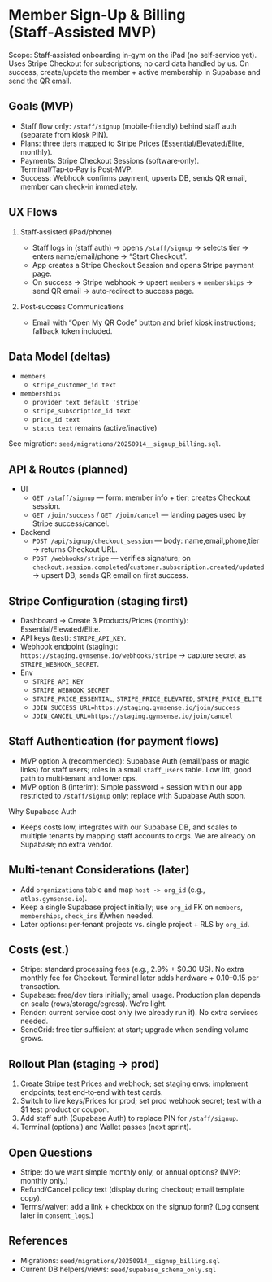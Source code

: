 # Member Sign‑Up & Billing (Staff‑Assisted MVP)

Scope: Staff‑assisted onboarding in‑gym on the iPad (no self‑service yet). Uses Stripe Checkout for subscriptions; no card data handled by us. On success, create/update the member + active membership in Supabase and send the QR email.

## Goals (MVP)
- Staff flow only: `/staff/signup` (mobile‑friendly) behind staff auth (separate from kiosk PIN).
- Plans: three tiers mapped to Stripe Prices (Essential/Elevated/Elite, monthly).
- Payments: Stripe Checkout Sessions (software‑only). Terminal/Tap‑to‑Pay is Post‑MVP.
- Success: Webhook confirms payment, upserts DB, sends QR email, member can check‑in immediately.

## UX Flows
1) Staff‑assisted (iPad/phone)
   - Staff logs in (staff auth) → opens `/staff/signup` → selects tier → enters name/email/phone → “Start Checkout”.
   - App creates a Stripe Checkout Session and opens Stripe payment page.
   - On success → Stripe webhook → upsert `members` + `memberships` → send QR email → auto‑redirect to success page.

2) Post‑success Communications
   - Email with “Open My QR Code” button and brief kiosk instructions; fallback token included.

## Data Model (deltas)
- `members`
  - `stripe_customer_id text`
- `memberships`
  - `provider text default 'stripe'`
  - `stripe_subscription_id text`
  - `price_id text`
  - `status text` remains (active/inactive)

See migration: `seed/migrations/20250914__signup_billing.sql`.

## API & Routes (planned)
- UI
  - `GET /staff/signup` — form: member info + tier; creates Checkout session.
  - `GET /join/success` / `GET /join/cancel` — landing pages used by Stripe success/cancel.
- Backend
  - `POST /api/signup/checkout_session` — body: name,email,phone,tier → returns Checkout URL.
  - `POST /webhooks/stripe` — verifies signature; on `checkout.session.completed`/`customer.subscription.created/updated` → upsert DB; sends QR email on first success.

## Stripe Configuration (staging first)
- Dashboard → Create 3 Products/Prices (monthly): Essential/Elevated/Elite.
- API keys (test): `STRIPE_API_KEY`.
- Webhook endpoint (staging): `https://staging.gymsense.io/webhooks/stripe` → capture secret as `STRIPE_WEBHOOK_SECRET`.
- Env
  - `STRIPE_API_KEY`
  - `STRIPE_WEBHOOK_SECRET`
  - `STRIPE_PRICE_ESSENTIAL`, `STRIPE_PRICE_ELEVATED`, `STRIPE_PRICE_ELITE`
  - `JOIN_SUCCESS_URL=https://staging.gymsense.io/join/success`
  - `JOIN_CANCEL_URL=https://staging.gymsense.io/join/cancel`

## Staff Authentication (for payment flows)
- MVP option A (recommended): Supabase Auth (email/pass or magic links) for staff users; roles in a small `staff_users` table. Low lift, good path to multi‑tenant and lower ops.
- MVP option B (interim): Simple password + session within our app restricted to `/staff/signup` only; replace with Supabase Auth soon.

Why Supabase Auth
- Keeps costs low, integrates with our Supabase DB, and scales to multiple tenants by mapping staff accounts to orgs. We are already on Supabase; no extra vendor.

## Multi‑tenant Considerations (later)
- Add `organizations` table and map `host -> org_id` (e.g., `atlas.gymsense.io`).
- Keep a single Supabase project initially; use `org_id` FK on `members`, `memberships`, `check_ins` if/when needed.
- Later options: per‑tenant projects vs. single project + RLS by `org_id`.

## Costs (est.)
- Stripe: standard processing fees (e.g., 2.9% + $0.30 US). No extra monthly fee for Checkout. Terminal later adds hardware + $0.10–$0.15 per transaction.
- Supabase: free/dev tiers initially; small usage. Production plan depends on scale (rows/storage/egress). We’re light.
- Render: current service cost only (we already run it). No extra services needed.
- SendGrid: free tier sufficient at start; upgrade when sending volume grows.

## Rollout Plan (staging → prod)
1) Create Stripe test Prices and webhook; set staging envs; implement endpoints; test end‑to‑end with test cards.
2) Switch to live keys/Prices for prod; set prod webhook secret; test with a $1 test product or coupon.
3) Add staff auth (Supabase Auth) to replace PIN for `/staff/signup`.
4) Terminal (optional) and Wallet passes (next sprint).

## Open Questions
- Stripe: do we want simple monthly only, or annual options? (MVP: monthly only.)
- Refund/Cancel policy text (display during checkout; email template copy).
- Terms/waiver: add a link + checkbox on the signup form? (Log consent later in `consent_logs`.)

## References
- Migrations: `seed/migrations/20250914__signup_billing.sql`
- Current DB helpers/views: `seed/supabase_schema_only.sql`

